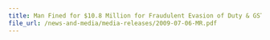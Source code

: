 ```yaml
---
title: Man Fined for $10.8 Million for Fraudulent Evasion of Duty & GST on Car Imports
file_url: /news-and-media/media-releases/2009-07-06-MR.pdf
---
```

